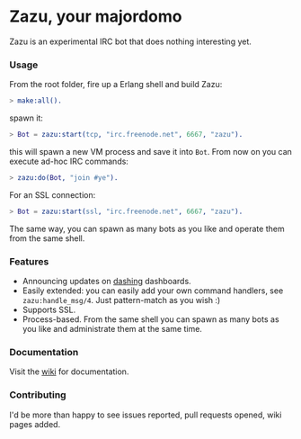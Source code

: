 # Zazu, your majordomo

Zazu is an experimental IRC bot that does nothing interesting yet.

### Usage

From the root folder, fire up a Erlang shell and build Zazu:

```erlang
> make:all().
```

spawn it:

```erlang
> Bot = zazu:start(tcp, "irc.freenode.net", 6667, "zazu").
```

this will spawn a new VM process and save it into `Bot`. From now on you can execute ad-hoc IRC commands:

```erlang
> zazu:do(Bot, "join #ye").
```

For an SSL connection:

```erlang
> Bot = zazu:start(ssl, "irc.freenode.net", 6667, "zazu").
```


The same way, you can spawn as many bots as you like and operate them from the same shell.

### Features

* Announcing updates on [dashing](http://shopify.github.io/dashing/) dashboards.
* Easily extended: you can easily add your own command handlers, see `zazu:handle_msg/4`. Just pattern-match as you wish :)
* Supports SSL.
* Process-based. From the same shell you can spawn as many bots as you like and administrate them at the same time.

### Documentation

Visit the [wiki](https://github.com/Agis-/zazu/wiki) for documentation.

### Contributing

I'd be more than happy to see issues reported, pull requests opened, wiki pages added.
